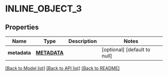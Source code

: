 # INLINE_OBJECT_3

## Properties
Name | Type | Description | Notes
------------ | ------------- | ------------- | -------------
**metadata** | [**METADATA**](Metadata.md) |  | [optional] [default to null]

[[Back to Model list]](../README.md#documentation-for-models) [[Back to API list]](../README.md#documentation-for-api-endpoints) [[Back to README]](../README.md)


